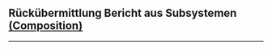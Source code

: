 ## Rückübermittlung Bericht aus Subsystemen [(Composition)](http://hl7.org/fhir/R4/composition.html)

---